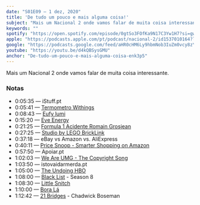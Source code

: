 ```yaml
---
date: "S01E09 — 1 dez, 2020"
title: 'De tudo um pouco e mais alguma coisa!'
subject: "Mais um Nacional 2 onde vamos falar de muita coisa interessante."
keywords: ""
spotify: "https://open.spotify.com/episode/0gtSo3FOfKa9N17C3Yw1H7?si=gwtn81bJT_WunjmIy3Z4BQ"
apple: "https://podcasts.apple.com/pt/podcast/nacional-2/id1537010164?l=en&i=1000501930002"
google: "https://podcasts.google.com/feed/aHR0cHM6Ly9hbmNob3IuZm0vcy8zYzVjOWFjYy9wb2RjYXN0L3Jzcw/episode/MDgxNDAzZjgtY2E3OS00YjI1LThhZTAtNjdiNWYzMjVmODU2?sa=X&ved=0CAUQkfYCahcKEwjQ4vvRqdLtAhUAAAAAHQAAAAAQBA"
youtube: "https://youtu.be/d4kQBSysGMU"
anchor: "De-tudo-um-pouco-e-mais-alguma-coisa-enk3p5"
---
```


Mais um Nacional 2 onde vamos falar de muita coisa interessante.

### Notas

* 0:05:35 — iStuff.pt
* 0:05:41 — [Termometro Withings](https://istuff.pt/produtos/withings-thermo/)
* 0:08:43 — [Eufy lumi](https://www.amazon.es/movimiento-dormitorio-escaleras-energéticamente-eficiente/dp/B071CFBXXZ?ref_=ast_sto_dp)
* 0:15:20 — [Eve Energy](https://istuff.pt/produtos/eve-eve-energy/)
* 0:21:25 — [Formula 1 Acidente Romain Grosjean](https://youtu.be/ZQ7_En2xEm4)
* 0:27:25 — [Studio by LEGO BrickLink](https://www.bricklink.com)
* 0:37:18 — eBay vs Amazon vs. AliExpress
* 0:40:11 — [Price Snoop - Smarter Shopping on Amazon](https://chrome.google.com/webstore/detail/price-snoop-smarter-shopp/kefboifnjckhchoiloeklbjdneoefbhl)
* 0:57:50 — Apoiar.pt
* 1:02:03 — [We Are UMG - The Copyright Song](https://youtu.be/H21tq9hP8-M)
* 1:03:50 — istovaidarmerda.pt
* 1:05:00 — [The Undoing HBO](https://hboportugal.com/series/the-undoing)
* 1:08:00 — [Black List](https://www.netflix.com/title/70281312) - Season 8
* 1:08:30 — [Little Snitch](https://www.obdev.at/products/littlesnitch/index.html)
* 1:10:00 — [Bora Lá](https://disney.pt/filmes/bora-la)
* 1:12:42 — [21 Bridges](https://www.amazon.com/21-Bridges-CHADWICK-BOSEMAN/dp/B083MSKYGJ) - Chadwick Boseman